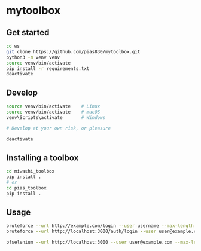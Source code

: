 # mytoolbox

## Get started

```bash
cd ws
git clone https://github.com/pias830/mytoolbox.git
python3 -m venv venv
source venv/bin/activate
pip install -r requirements.txt
deactivate
```

## Develop

```bash
source venv/bin/activate    # Linux 
source venv/bin/activate    # macOS
venv\Scripts\activate       # Windows

# Develop at your own risk, or pleasure

deactivate
```


## Installing a toolbox

```bash
cd miwashi_toolbox
pip install .
# or
cd pias_toolbox
pip install .
```

## Usage



```bash
bruteforce --url http://example.com/login --user username --max-length 4 --chars abc123
bruteforce --url http://localhost:3000/auth/login --user user@example.com --max-length 8 --chars adoprsw

bfselenium --url http://localhost:3000 --user user@example.com --max-length 8 --chars adoprsw
```


